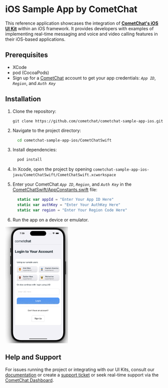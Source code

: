# iOS Sample App by CometChat

This reference application showcases the integration of [**CometChat's iOS UI Kit**](https://www.cometchat.com/docs/v4/ios-uikit/overview) within an iOS framework. It provides developers with examples of implementing real-time messaging and voice and video calling features in their iOS-based applications.

## Prerequisites

- XCode 
- pod (CocoaPods)
- Sign up for a [CometChat](https://app.cometchat.com/) account to get your app credentials: _`App ID`_, _`Region`_, and _`Auth Key`_


## Installation
1. Clone the repository:
    ```
    git clone https://github.com/cometchat/cometchat-sample-app-ios.git
    ```

2. Navigate to the project directory:
    ```sh
      cd cometchat-sample-app-ios/CometChatSwift
    ```

3. Install dependencies:
    ```sh
      pod install
    ```

4. In Xcode, open the project by opening `cometchat-sample-app-ios-java/CometChatSwift/CometChatSwift.xcworkspace`

5. Enter your CometChat _`App ID`_, _`Region`_, and _`Auth Key`_ in the [CometChatSwift/AppConstants.swift](CometChatSwift/AppConstants.swift) file:
    ```swift
      static var appId = "Enter Your App ID Here"
      static var authKey = "Enter Your AuthKey Here"
      static var region = "Enter Your Region Code Here"
    ```
6. Run the app on a device or emulator.
   
<img src="Screenshots/loginScreen.png" width="200" height="370">


## Help and Support
For issues running the project or integrating with our UI Kits, consult our [documentation](https://www.cometchat.com/docs/ios-uikit/integration) or create a [support ticket](https://help.cometchat.com/hc/en-us) or seek real-time support via the [CometChat Dashboard](http://app.cometchat.com/).
